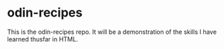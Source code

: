 # odin-recipes
This is the odin-recipes repo. It will be a demonstration of the skills I have learned thusfar in HTML.